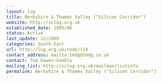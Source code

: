 ```yaml
---
layout: lug
title: Berkshire & Thames Valley ("Silicon Corridor")
website: http://sclug.org.uk
established_date: 1995/06
status: Active
last_update: 12/2009
categories: South-East
url: http://lug.org.uk/node/114
contact_address: mailto:tmdg@tmdg.co.uk
contact: Tom Dawes-Gamble
mailing_list: http://sclug.org.uk/mailman/listinfo
permalink: Berkshire & Thames Valley ("Silicon Corridor")
---
```

